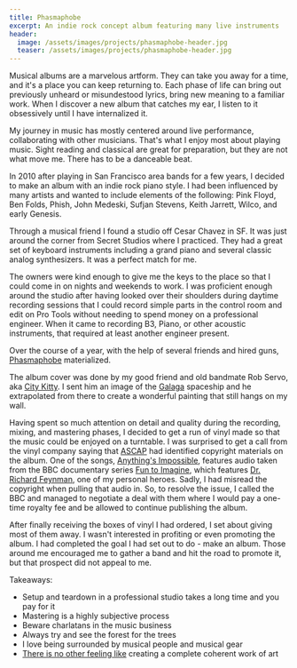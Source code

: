 ```yaml
---
title: Phasmaphobe
excerpt: An indie rock concept album featuring many live instruments
header:
  image: /assets/images/projects/phasmaphobe-header.jpg
  teaser: /assets/images/projects/phasmaphobe-header.jpg
---
```


Musical albums are a marvelous artform. They can take you away for a time, and it's a place you can keep returning to. Each phase of life can bring out previously unheard or misundestood lyrics, bring new meaning to a familiar work. When I discover a new album that catches my ear, I listen to it obsessively until I have internalized it.

My journey in music has mostly centered around live performance, collaborating with other musicians. That's what I enjoy most about playing music. Sight reading and classical are great for preparation, but they are not what move me. There has to be a danceable beat.

In 2010 after playing in San Francisco area bands for a few years, I decided to make an album with an indie rock piano style. I had been influenced by many artists and wanted to include elements of the following: Pink Floyd, Ben Folds, Phish, John Medeski, Sufjan Stevens, Keith Jarrett, Wilco, and early Genesis.

Through a musical friend I found a studio off Cesar Chavez in SF. It was just around the corner from Secret Studios where I practiced. They had a great set of keyboard instruments including a grand piano and several classic analog synthesizers. It was a perfect match for me.

The owners were kind enough to give me the keys to the place so that I could come in on nights and weekends to work. I was proficient enough around the studio after having looked over their shoulders during daytime recording sessions that I could record simple parts in the control room and edit on Pro Tools without needing to spend money on a professional engineer. When it came to recording B3, Piano, or other acoustic instruments, that required at least another engineer present.

Over the course of a year, with the help of several friends and hired guns, [Phasmaphobe](https://open.spotify.com/album/6yHMtyCj5BSFMT0K8fh3WA?si=cftA2RvQTxOMgORRSTIqKg) materialized.

The album cover was done by my good friend and old bandmate Rob Servo, aka [City Kitty](https://open.spotify.com/show/679sUTc0usZJLEn5rlLb5s?si=d42f52e3a5c4444c). I sent him an image of the [Galaga](https://en.wikipedia.org/wiki/Galaga) spaceship and he extrapolated from there to create a wonderful painting that still hangs on my wall.

Having spent so much attention on detail and quality during the recording, mixing, and mastering phases, I decided to get a run of vinyl made so that the music could be enjoyed on a turntable. I was surprised to get a call from the vinyl company saying that [ASCAP](https://www.ascap.com/) had identified copyright materials on the album. One of the songs, [Anything's Impossible](https://open.spotify.com/track/2xyuO5srdPxUuc8dYMAvP1?si=18a2ca563fd44e28), features audio taken from the BBC documentary series [Fun to Imagine](https://www.imdb.com/title/tt1118155/), which features [Dr. Richard Feynman](https://en.wikipedia.org/wiki/Richard_Feynman), one of my personal heroes. Sadly, I had misread the copyright when pulling that audio in. So, to resolve the issue, I called the BBC and managed to negotiate a deal with them where I would pay a one-time royalty fee and be allowed to continue publishing the album.

After finally receiving the boxes of vinyl I had ordered, I set about giving most of them away. I wasn't interested in profiting or even promoting the album. I had completed the goal I had set out to do - make an album. Those around me encouraged me to gather a band and hit the road to promote it, but that prospect did not appeal to me.

Takeaways:
  * Setup and teardown in a professional studio takes a long time and you pay for it
  * Mastering is a highly subjective process
  * Beware charlatans in the music business
  * Always try and see the forest for the trees
  * I love being surrounded by musical people and musical gear
  * [There is no other feeling like](https://www.goodreads.com/quotes/39207-if-you-re-going-to-try-go-all-the-way-otherwise) creating a complete coherent work of art
